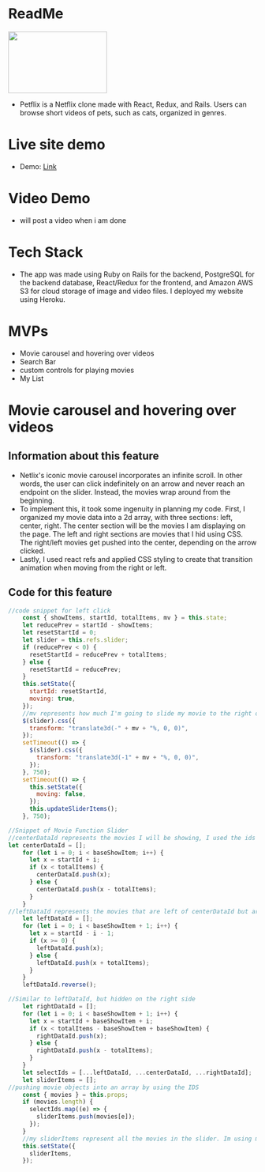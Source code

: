 # ReadMe

<img src="app/assets/images/logo.png"  width="200" height="125" />

* Petflix is a Netflix clone made with React, Redux, and Rails. Users can browse short videos of pets, such as cats, organized in genres.

# Live site demo
* Demo: [Link](https://petflix-clone.herokuapp.com/#/)

# Video Demo
* will post a video when i am done

# Tech Stack
* The app was made using Ruby on Rails for the backend, PostgreSQL for the backend database, React/Redux for the frontend, and Amazon AWS S3 for cloud storage of image and video files. I deployed my website using Heroku.

# MVPs
* Movie carousel and hovering over videos
* Search Bar 
* custom controls for playing movies
* My List 


# Movie carousel and hovering over videos
## Information about this feature
* Netlix's iconic movie carousel incorporates an infinite scroll. In other words, the user can click indefinitely on an arrow and never reach an endpoint on the slider. Instead, the movies wrap around from the beginning. 
* To implement this, it took some ingenuity in planning my code. First, I organized my movie data into a 2d array, with three sections: left, center, right. The center section will be the movies I am displaying on the page. The left and right sections are movies that I hid using CSS. The right/left movies get pushed into the center, depending on the arrow clicked.
* Lastly, I used react refs and applied CSS styling to create that transition animation when moving from the right or left.
## Code for this feature 
```javascript
//code snippet for left click
    const { showItems, startId, totalItems, mv } = this.state;
    let reducePrev = startId - showItems;
    let resetStartId = 0;
    let slider = this.refs.slider;
    if (reducePrev < 0) {
      resetStartId = reducePrev + totalItems;
    } else {
      resetStartId = reducePrev;
    }
    this.setState({
      startId: resetStartId,
      moving: true,
    });
    //mv represents how much I'm going to slide my movie to the right or left
    $(slider).css({
      transform: "translate3d(-" + mv + "%, 0, 0)", 
    });
    setTimeout(() => {
      $(slider).css({
        transform: "translate3d(-1" + mv + "%, 0, 0)",
      });
    }, 750);
    setTimeout(() => {
      this.setState({
        moving: false,
      });
      this.updateSliderItems();
    }, 750);
```
```javascript
//Snippet of Movie Function Slider
//centerDataId represents the movies I will be showing, I used the ids of the movies
let centerDataId = [];
    for (let i = 0; i < baseShowItem; i++) {
      let x = startId + i;
      if (x < totalItems) {
        centerDataId.push(x);
      } else {
        centerDataId.push(x - totalItems);
      }
    }
//leftDataId represents the movies that are left of centerDataId but are hidden
    let leftDataId = [];
    for (let i = 0; i < baseShowItem + 1; i++) {
      let x = startId - i - 1;
      if (x >= 0) {
        leftDataId.push(x);
      } else {
        leftDataId.push(x + totalItems);
      }
    }
    leftDataId.reverse();

//Similar to leftDataId, but hidden on the right side
    let rightDataId = [];
    for (let i = 0; i < baseShowItem + 1; i++) {
      let x = startId + baseShowItem + i;
      if (x < totalItems - baseShowItem + baseShowItem) {
        rightDataId.push(x);
      } else {
        rightDataId.push(x - totalItems);
      }
    }
    let selectIds = [...leftDataId, ...centerDataId, ...rightDataId];
    let sliderItems = [];
//pushing movie objects into an array by using the IDS
    const { movies } = this.props;
    if (movies.length) {
      selectIds.map((e) => {
        sliderItems.push(movies[e]);
      });
    }
    //my sliderItems represent all the movies in the slider. Im using my state to easily access the movies
    this.setState({
      sliderItems,
    });
```
